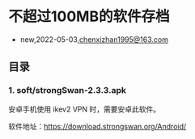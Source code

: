 # 不超过100MB的软件存档
- new,2022-05-03,chenxizhan1995@163.com

## 目录
### 1. soft/strongSwan-2.3.3.apk
安卓手机使用 ikev2 VPN 时，需要安卓此软件。

软件地址：https://download.strongswan.org/Android/

